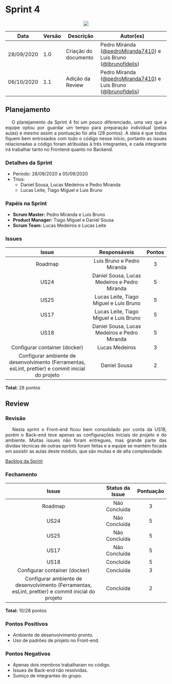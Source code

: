 # **Sprint 4**

<div style="display: flex; justify-content: center; align-items:center;">
    <img src="https://unbarqdsw.github.io/2020.1_G11_SYA/assets/sprints/sprint.png">
</div>

| Data | Versão | Descrição | Autor(es) |
| ---- | ------ | --------- | --------- |
| 28/09/2020 | 1.0 | Criação do documento | Pedro Miranda ([@pedroMiranda7410](https://github.com/pedroMiranda7410))  e Luis Bruno ([@lbrunofidelis](https://github.com/lbrunofidelis)) |
| 06/10/2020 | 1.1 | Adição da Review | Pedro Miranda ([@pedroMiranda7410](https://github.com/pedroMiranda7410))  e Luis Bruno ([@lbrunofidelis](https://github.com/lbrunofidelis)) |

## Planejamento
<p align="justify">&emsp;
O planejamento da Sprint 4 foi um pouco diferenciado, uma vez que a equipe optou por guardar um tempo para preparação individual (pelas aulas) e mesmo assim a pontuação foi alta (28 pontos). A ideia é que todos fiquem bem entrosados com todo o código nesse início, portanto as issues relacionadas a código foram atribuídas à três integrantes, e cada integrante irá trabalhar tanto no Frontend quanto no Backend.
</p>

### Detalhes da Sprint

* Período: 28/09/2020 a 05/09/2020
* Trios: 
  - Daniel Sousa, Lucas Medeiros e Pedro Miranda
  - Lucas Leite, Tiago Miguel e Luis Bruno


### Papéis na Sprint
* **Scrum Master:** Pedro Miranda e Luis Bruno
* **Product Manager:** Tiago Miguel e Daniel Sousa
* **Scrum Team:** Lucas Medeiros e Lucas Leite

### Issues
|                                                Issue                                               |                 Responsáveis                 | Pontos |
|:--------------------------------------------------------------------------------------------------:|:--------------------------------------------:|:------:|
|                                               Roadmap                                              |          Luis Bruno e Pedro Miranda          |    3   |
|                                                US24                                                | Daniel Sousa, Lucas Medeiros e Pedro Miranda |    5   |
|                                                US25                                                |    Lucas Leite, Tiago Miguel e Luis Bruno    |    5   |
|                                                US17                                                |    Lucas Leite, Tiago Miguel e Luis Bruno    |    5   |
|                                                US18                                                | Daniel Sousa, Lucas Medeiros e Pedro Miranda |    5   |
|                                    Configurar container (docker)                                   |                Lucas Medeiros                |    3   |
| Configurar ambiente de desenvolvimento (Ferramentas, esLint, prettier) e commit inicial do projeto |                 Daniel Sousa                 |    2   |

**Total:** 28 pontos


## Review

### Revisão
<p align="justify">&emsp;
Nesta sprint o Front-end ficou bem consolidado por conta da US18, porém o Back-end teve apenas as configurações iniciais do projeto e do ambiente. Muitas issues não foram entregues, mas grande parte das dívidas técnicas de outras sprints foram feitas e a equipe se mantém focada em assistir as aulas deste módulo, que são muitas e de alta complexidade.
</p>

<a href="https://github.com/UnBArqDsw/2020.1_G11_SYA/milestone/5">
  Backlog da Sprint
</a><br/>

### Fechamento
|                                                Issue                                               | Status da Issue | Pontuação |
|:--------------------------------------------------------------------------------------------------:|:---------------:|:---------:|
|                                               Roadmap                                              |  Não Concluída  |     3     |
|                                                US24                                                |  Não Concluída  |     5     |
|                                                US25                                                |  Não Concluída  |     5     |
|                                                US17                                                |  Não Concluída  |     5     |
|                                                US18                                                |    Concluída    |     5     |
|                                    Configurar container (docker)                                   |    Concluída    |     3     |
| Configurar ambiente de desenvolvimento (Ferramentas, esLint, prettier) e commit inicial do projeto |    Concluída    |     2     |

**Total:** 10/28 pontos

### Pontos Positivos
* Ambiente de desenvolvimento pronto.
* Uso de padrões de projeto no Front-end.

### Pontos Negativos
* Apenas dois membros trabalharam no código.
* Issues de Back-end não resolvidas.
* Sumiço de integrantes do grupo.


